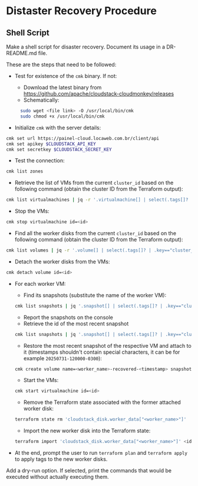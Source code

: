 # Distaster Recovery Procedure

## Shell Script

Make a shell script for disaster recovery. Document its usage in a DR-README.md file.

These are the steps that need to be followed:

- Test for existence of the `cmk` binary. If not:
  - Download the latest binary from <https://github.com/apache/cloudstack-cloudmonkey/releases>
  - Schematically:
  
  ```bash
    sudo wget <file link> -O /usr/local/bin/cmk
    sudo chmod +x /usr/local/bin/cmk
  ```

- Initialize `cmk` with the server details:

```bash
cmk set url https://painel-cloud.locaweb.com.br/client/api
cmk set apikey $CLOUDSTACK_API_KEY
cmk set secretkey $CLOUDSTACK_SECRET_KEY
```

- Test the connection:

```bash
cmk list zones
```

- Retrieve the list of VMs from the current `cluster_id` based on the following command (obtain the cluster ID from the Terraform output):

```bash
cmk list virtualmachines | jq -r '.virtualmachine[] | select(.tags[]? | .key=="cluster_id" and .value=="cluster-1-z1msjfjd") | .id'
```

- Stop the VMs:

```bash
cmk stop virtualmachine id=<id>
```

- Find all the worker disks from the current `cluster_id` based on the following command (obtain the cluster ID from the Terraform output):

```bash
cmk list volumes | jq -r '.volume[] | select(.tags[]? | .key=="cluster_id" and .value=="cluster-1-z1msjfjd") | select(.tags[]? | .key=="role" and .value=="worker") | .id'
```

- Detach the worker disks from the VMs:

```bash
cmk detach volume id=<id>
```

- For each worker VM:
  - Find its snapshots (substitute the name of the worker VM):

  ```bash
  cmk list snapshots | jq '.snapshot[] | select(.tags[]? | .key=="cluster_id" and .value=="cluster-1-z1msjfjd") | select(.name | test("^mysql_mysql-data")) | {id: .id, created: .created}' | jq -s 'sort_by(.created)'
  ```

  - Report the snapshots on the console
  - Retrieve the id of the most recent snapshot

  ```bash
  cmk list snapshots | jq '.snapshot[] | select(.tags[]? | .key=="cluster_id" and .value=="cluster-1-z1msjfjd") | select(.name | test("^mysql_mysql-data"))' | jq -sr 'sort_by(.created) | last | .id'
  ```

  - Restore the most recent snapshot of the respective VM and attach to it (timestamps shouldn't contain special characters, it can be for example `20250731-120000-0300`):

  ```bash
  cmk create volume name=<worker_name>-recovered-<timestamp> snapshotid=<id of snapshot> virtualmachineid=<id of worker vm>
  ```

  - Start the VMs:

  ```bash
  cmk start virtualmachine id=<id>
  ```

  - Remove the Terraform state associated with the former attached worker disk:

  ```bash
  terraform state rm 'cloudstack_disk.worker_data["<worker_name>"]'
  ```

  - Import the new worker disk into the Terraform state:

  ```bash
  terraform import 'cloudstack_disk.worker_data["<worker_name>"]' <id of worker disk>
  ```

- At the end, prompt the user to run `terraform plan` and `terraform apply` to apply tags to the new worker disks.

Add a dry-run option. If selected, print the commands that would be executed without actually executing them.
